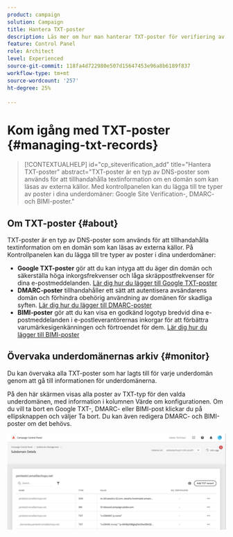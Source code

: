 ```yaml
---
product: campaign
solution: Campaign
title: Hantera TXT-poster
description: Läs mer om hur man hanterar TXT-poster för verifiering av domänägarskap.
feature: Control Panel
role: Architect
level: Experienced
source-git-commit: 118fa4d722980e507d15647453e96a8b6189f837
workflow-type: tm+mt
source-wordcount: '257'
ht-degree: 25%

---
```



# Kom igång med TXT-poster {#managing-txt-records}

>[!CONTEXTUALHELP]
>id="cp_siteverification_add"
>title="Hantera TXT-poster"
>abstract="TXT-poster är en typ av DNS-poster som används för att tillhandahålla textinformation om en domän som kan läsas av externa källor. Med kontrollpanelen kan du lägga till tre typer av poster i dina underdomäner: Google Site Verification-, DMARC- och BIMI-poster."

## Om TXT-poster {#about}

TXT-poster är en typ av DNS-poster som används för att tillhandahålla textinformation om en domän som kan läsas av externa källor. På Kontrollpanelen kan du lägga till tre typer av poster i dina underdomäner:

* **Google TXT-poster** gör att du kan intyga att du äger din domän och säkerställa höga inkorgsfrekvenser och låga skräppostfrekvenser för dina e-postmeddelanden. [Lär dig hur du lägger till Google TXT-poster](managing-txt-records.md)
* **DMARC-poster** tillhandahåller ett sätt att autentisera avsändarens domän och förhindra obehörig användning av domänen för skadliga syften. [Lär dig hur du lägger till DMARC-poster](dmarc.md)
* **BIMI-poster** gör att du kan visa en godkänd logotyp bredvid dina e-postmeddelanden i e-postleverantörernas inkorgar för att förbättra varumärkesigenkänningen och förtroendet för dem. [Lär dig hur du lägger till BIMI-poster](bimi.md)

## Övervaka underdomänernas arkiv {#monitor}

Du kan övervaka alla TXT-poster som har lagts till för varje underdomän genom att gå till informationen för underdomänerna.

På den här skärmen visas alla poster av TXT-typ för den valda underdomänen, med information i kolumnen Värde om konfigurationen. Om du vill ta bort en Google TXT-, DMARC- eller BIMI-post klickar du på ellipsknappen och väljer Ta bort. Du kan även redigera DMARC- och BIMI-poster om det behövs.

![](assets/txt-records.png)
